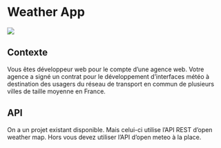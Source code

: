 # Weather App
![](/weatherApp.png)

## Contexte 
Vous êtes développeur web pour le compte d’une agence web. Votre agence a signé un
contrat pour le développement d’interfaces météo à destination des usagers du réseau de
transport en commun de plusieurs villes de taille moyenne en France.

## API
On a un projet existant disponible. Mais celui-ci utilise l’API REST d’open
weather map. Hors vous devez utiliser l’API d’open meteo à la place.
